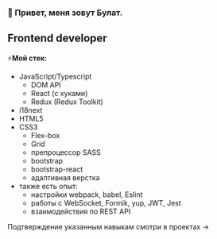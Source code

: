 ### 👋 Привет, меня зовут Булат. 

<!--
**k1ntsugi1/k1ntsugi1** is a ✨ _special_ ✨ repository because its `README.md` (this file) appears on your GitHub profile.

Here are some ideas to get you started:

- 🔭 I’m currently working on ...
- 🌱 I’m currently learning ...
- 👯 I’m looking to collaborate on ...
- 🤔 I’m looking for help with ...
- 💬 Ask me about ...
- 📫 How to reach me: ...
- 😄 Pronouns: ...
- ⚡ Fun fact: ...
-->
## Frontend developer
⚡**Мой стек:**
- JavaScript/Typescript
  - DOM API
  - React (с хуками)
  - Redux (Redux Toolkit)
- i18next
- HTML5
- CSS3
  - Flex-box
  - Grid 
  - препроцессор SASS
  - bootstrap
  - bootstrap-react
  - адаптивная верстка
- также есть опыт:
  - настройки webpack, babel, Eslint
  - работы с WebSocket, Formik, yup, JWT, Jest
  - взаимодействия по REST API
  
Подтверждение указанным навыкам смотри в проектах ->
